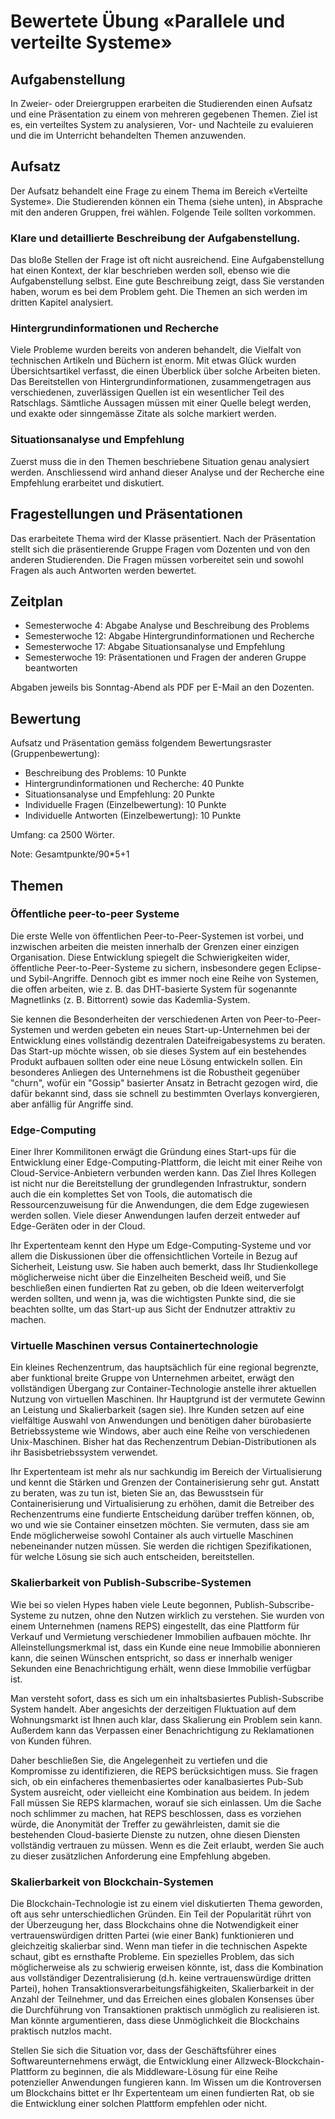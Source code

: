 # Bewertete Übung «Parallele und verteilte Systeme»

## Aufgabenstellung
In Zweier- oder Dreiergruppen erarbeiten die Studierenden einen Aufsatz und eine Präsentation zu einem von mehreren gegebenen Themen.
Ziel ist es, ein verteiltes System zu analysieren, Vor- und Nachteile zu evaluieren und die im Unterricht behandelten Themen anzuwenden.

## Aufsatz
Der Aufsatz behandelt eine Frage zu einem Thema im Bereich «Verteilte Systeme». 
Die Studierenden können ein Thema (siehe unten), in Absprache mit den anderen Gruppen, frei wählen.
Folgende Teile sollten vorkommen.

### Klare und detaillierte Beschreibung der Aufgabenstellung.
Das bloße Stellen der Frage ist oft nicht ausreichend.
Eine Aufgabenstellung hat einen Kontext, der klar beschrieben werden soll, ebenso wie die Aufgabenstellung selbst.
Eine gute Beschreibung zeigt, dass Sie verstanden haben, worum es bei dem Problem geht.
Die Themen an sich werden im dritten Kapitel analysiert.

### Hintergrundinformationen und Recherche
Viele Probleme wurden bereits von anderen behandelt, die Vielfalt von technischen Artikeln und Büchern ist enorm.
Mit etwas Glück wurden Übersichtsartikel verfasst, die einen Überblick über solche Arbeiten bieten.
Das Bereitstellen von Hintergrundinformationen, zusammengetragen aus verschiedenen, zuverlässigen Quellen ist ein wesentlicher Teil des Ratschlags.
Sämtliche Aussagen müssen mit einer Quelle belegt werden, und exakte oder sinngemässe Zitate als solche markiert werden.

### Situationsanalyse und Empfehlung
Zuerst muss die in den Themen beschriebene Situation genau analysiert werden. 
Anschliessend wird anhand dieser Analyse und der Recherche eine Empfehlung erarbeitet und diskutiert.

## Fragestellungen und Präsentationen
Das erarbeitete Thema wird der Klasse präsentiert. 
Nach der Präsentation stellt sich die präsentierende Gruppe Fragen vom Dozenten und von den anderen Studierenden. 
Die Fragen müssen vorbereitet sein und sowohl Fragen als auch Antworten werden bewertet.

## Zeitplan
- Semesterwoche 4: Abgabe Analyse und Beschreibung des Problems
- Semesterwoche 12: Abgabe Hintergrundinformationen und Recherche
- Semesterwoche 17: Abgabe Situationsanalyse und Empfehlung
- Semesterwoche 19: Präsentationen und Fragen der anderen Gruppe beantworten 

Abgaben jeweils bis Sonntag-Abend als PDF per E-Mail an den Dozenten.

## Bewertung
Aufsatz und Präsentation gemäss folgendem Bewertungsraster (Gruppenbewertung): 
- Beschreibung des Problems: 10 Punkte
- Hintergrundinformationen und Recherche: 40 Punkte
- Situationsanalyse und Empfehlung: 20 Punkte
- Individuelle Fragen (Einzelbewertung): 10 Punkte
- Individuelle Antworten (Einzelbewertung): 10 Punkte 

Umfang: ca 2500 Wörter.

Note: Gesamtpunkte/90*5+1

## Themen

### Öffentliche peer-to-peer Systeme
Die erste Welle von öffentlichen Peer-to-Peer-Systemen ist vorbei, und inzwischen arbeiten die meisten innerhalb der Grenzen einer einzigen Organisation.
Diese Entwicklung spiegelt die Schwierigkeiten wider, öffentliche Peer-to-Peer-Systeme zu sichern, insbesondere gegen Eclipse- und Sybil-Angriffe.
Dennoch gibt es immer noch eine Reihe von Systemen, die offen arbeiten, wie z. B. das DHT-basierte System für sogenannte Magnetlinks (z. B. Bittorrent) sowie das Kademlia-System.
					
Sie kennen die Besonderheiten der verschiedenen Arten von Peer-to-Peer-Systemen und werden gebeten ein neues Start-up-Unternehmen bei der Entwicklung eines vollständig dezentralen Dateifreigabesystems zu beraten.
Das Start-up möchte wissen, ob sie dieses System auf ein bestehendes Produkt aufbauen sollten oder eine neue Lösung entwickeln sollen.
Ein besonderes Anliegen des Unternehmens ist die Robustheit gegenüber "churn", wofür ein "Gossip" basierter Ansatz in Betracht gezogen wird, die dafür bekannt sind, dass sie schnell zu bestimmten Overlays konvergieren, aber anfällig für Angriffe sind.

### Edge-Computing
Einer Ihrer Kommilitonen erwägt die Gründung eines Start-ups für die Entwicklung einer Edge-Computing-Plattform, die leicht mit einer Reihe von Cloud-Service-Anbietern verbunden werden kann.
Das Ziel Ihres Kollegen ist nicht nur die Bereitstellung der grundlegenden Infrastruktur, sondern auch die ein komplettes Set von Tools, die automatisch die Ressourcenzuweisung für die Anwendungen, die dem Edge zugewiesen werden sollen. 
Viele dieser Anwendungen laufen derzeit entweder auf Edge-Geräten oder in der Cloud.
					
Ihr Expertenteam kennt den Hype um Edge-Computing-Systeme und vor allem die Diskussionen über die offensichtlichen Vorteile in Bezug auf Sicherheit, Leistung usw. 
Sie haben auch bemerkt, dass Ihr Studienkollege möglicherweise nicht über die Einzelheiten Bescheid weiß, und Sie beschließen einen fundierten Rat zu geben, ob die Ideen weiterverfolgt werden sollten, und wenn ja, was die wichtigsten Punkte sind, die sie beachten sollte, um das Start-up aus Sicht der Endnutzer attraktiv zu machen.

### Virtuelle Maschinen versus Containertechnologie
Ein kleines Rechenzentrum, das hauptsächlich für eine regional begrenzte, aber funktional breite Gruppe von Unternehmen arbeitet, erwägt den vollständigen Übergang zur Container-Technologie anstelle ihrer aktuellen Nutzung von virtuellen Maschinen.
Ihr Hauptgrund ist der vermutete Gewinn an Leistung und Skalierbarkeit (sagen sie).
Ihre Kunden setzen auf eine vielfältige Auswahl von Anwendungen und benötigen daher bürobasierte Betriebssysteme wie Windows, aber auch eine Reihe von verschiedenen Unix-Maschinen.
Bisher hat das Rechenzentrum Debian-Distributionen als ihr Basisbetriebssystem verwendet.

Ihr Expertenteam ist mehr als nur sachkundig im Bereich der Virtualisierung und kennt die Stärken und Grenzen der Containerisierung sehr gut.
Anstatt zu beraten, was zu tun ist, bieten Sie an, das Bewusstsein für Containerisierung und Virtualisierung zu erhöhen, damit die Betreiber des Rechenzentrums eine fundierte Entscheidung darüber treffen können, ob, wo und wie sie Container einsetzen möchten.
Sie vermuten, dass sie am Ende möglicherweise sowohl Container als auch virtuelle Maschinen nebeneinander nutzen müssen.
Sie werden die richtigen Spezifikationen, für welche Lösung sie sich auch entscheiden, bereitstellen.

### Skalierbarkeit von Publish-Subscribe-Systemen
Wie bei so vielen Hypes haben viele Leute begonnen, Publish-Subscribe-Systeme zu nutzen, ohne den Nutzen wirklich zu verstehen.
Sie wurden von einem Unternehmen (namens REPS) eingestellt, das eine Plattform für Verkauf und Vermietung verschiedener Immobilien aufbauen möchte.
Ihr Alleinstellungsmerkmal ist, dass ein Kunde eine neue Immobilie abonnieren kann, die seinen Wünschen entspricht, so dass er innerhalb weniger Sekunden eine Benachrichtigung erhält, wenn diese Immobilie verfügbar ist.
					
Man versteht sofort, dass es sich um ein inhaltsbasiertes Publish-Subscribe System handelt.
Aber angesichts der derzeitigen Fluktuation auf dem Wohnungsmarkt ist Ihnen auch klar, dass Skalierung ein Problem sein kann.
Außerdem kann das Verpassen einer Benachrichtigung zu Reklamationen von Kunden führen.
					
Daher beschließen Sie, die Angelegenheit zu vertiefen und die Kompromisse zu identifizieren, die REPS berücksichtigen muss.
Sie fragen sich, ob ein einfacheres themenbasiertes oder kanalbasiertes Pub-Sub System ausreicht, oder vielleicht eine Kombination aus beidem.
In jedem Fall müssen Sie REPS klarmachen, worauf sie sich einlassen.
Um die Sache noch schlimmer zu machen, hat REPS beschlossen, dass es vorziehen würde, die Anonymität der Treffer zu gewährleisten, damit sie die bestehenden Cloud-basierte Dienste zu nutzen, ohne diesen Diensten vollständig vertrauen zu müssen.
Wenn es die Zeit erlaubt, werden Sie auch zu dieser zusätzlichen Anforderung eine Empfehlung abgeben.

### Skalierbarkeit von Blockchain-Systemen
Die Blockchain-Technologie ist zu einem viel diskutierten Thema geworden, oft aus sehr unterschiedlichen Gründen.
Ein Teil der Popularität rührt von der Überzeugung her, dass Blockchains ohne die Notwendigkeit einer vertrauenswürdigen dritten Partei (wie einer Bank) funktionieren und gleichzeitig skalierbar sind.
Wenn man tiefer in die technischen Aspekte schaut, gibt es ernsthafte Probleme. 
Ein spezielles Problem, das sich möglicherweise als zu schwierig erweisen könnte, ist, dass die Kombination aus vollständiger Dezentralisierung (d.h. keine vertrauenswürdige dritten Partei), hohen Transaktionsverarbeitungsfähigkeiten, Skalierbarkeit in der Anzahl der Teilnehmer, und das Erreichen eines globalen Konsenses über die Durchführung von Transaktionen praktisch unmöglich zu realisieren ist.
Man könnte argumentieren, dass diese Unmöglichkeit die Blockchains praktisch nutzlos macht.
					
Stellen Sie sich die Situation vor, dass der Geschäftsführer eines Softwareunternehmens erwägt, die Entwicklung einer Allzweck-Blockchain-Plattform zu beginnen, die als Middleware-Lösung für eine Reihe potenzieller Anwendungen fungieren kann.
Im Wissen um die Kontroversen um Blockchains bittet er Ihr Expertenteam um einen fundierten Rat, ob sie die Entwicklung einer solchen Plattform empfehlen oder nicht.
